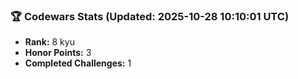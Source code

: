 ### 🏆 Codewars Stats (Updated: 2025-10-28 10:10:01 UTC)

- **Rank:** 8 kyu
- **Honor Points:** 3
- **Completed Challenges:** 1
